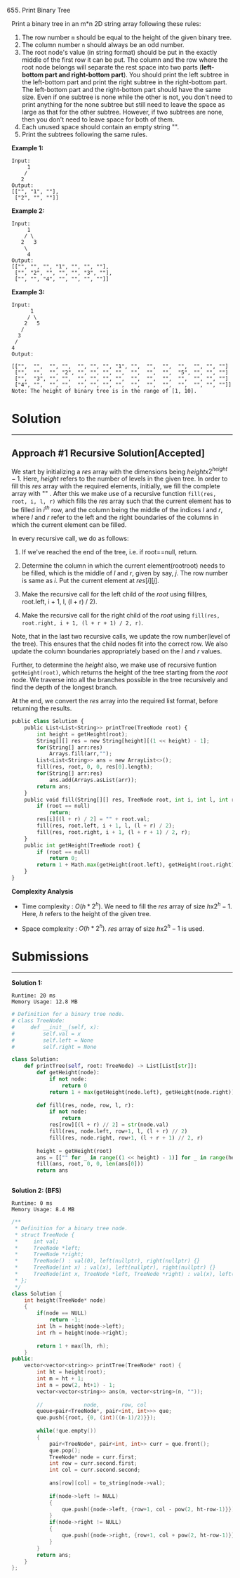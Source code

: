 655. Print Binary Tree

Print a binary tree in an m*n 2D string array following these rules:

1. The row number `m` should be equal to the height of the given binary tree.
1. The column number `n` should always be an odd number.
1. The root node's value (in string format) should be put in the exactly middle of the first row it can be put. The column and the row where the root node belongs will separate the rest space into two parts (**left-bottom part and right-bottom part**). You should print the left subtree in the left-bottom part and print the right subtree in the right-bottom part. The left-bottom part and the right-bottom part should have the same size. Even if one subtree is none while the other is not, you don't need to print anything for the none subtree but still need to leave the space as large as that for the other subtree. However, if two subtrees are none, then you don't need to leave space for both of them.
1. Each unused space should contain an empty string "".
1. Print the subtrees following the same rules.

**Example 1:**
```
Input:
     1
    /
   2
Output:
[["", "1", ""],
 ["2", "", ""]]
```

**Example 2:**
```
Input:
     1
    / \
   2   3
    \
     4
Output:
[["", "", "", "1", "", "", ""],
 ["", "2", "", "", "", "3", ""],
 ["", "", "4", "", "", "", ""]]
```

**Example 3:**
```
Input:
      1
     / \
    2   5
   / 
  3 
 / 
4 
Output:

[["",  "",  "", "",  "", "", "", "1", "",  "",  "",  "",  "", "", ""]
 ["",  "",  "", "2", "", "", "", "",  "",  "",  "",  "5", "", "", ""]
 ["",  "3", "", "",  "", "", "", "",  "",  "",  "",  "",  "", "", ""]
 ["4", "",  "", "",  "", "", "", "",  "",  "",  "",  "",  "", "", ""]]
Note: The height of binary tree is in the range of [1, 10].
```

# Solution
---
## Approach #1 Recursive Solution[Accepted]
We start by initializing a $res$ array with the dimensions being $height$x$2^{height} - 1$. Here, $height$ refers to the number of levels in the given tree. In order to fill this $res$ array with the required elements, initially, we fill the complete array with "" . After this we make use of a recursive function `fill(res, root, i, l, r)` which fills the $res$ array such that the current element has to be filled in $i^{th}$ row, and the column being the middle of the indices $l$ and $r$, where $l$ and $r$ refer to the left and the right boundaries of the columns in which the current element can be filled.

In every recursive call, we do as follows:

1. If we've reached the end of the tree, i.e. if root==null, return.

1. Determine the column in which the current element(rootroot) needs to be filled, which is the middle of $l$ and $r$, given by say, $j$. The row number is same as $i$. Put the current element at $res[i][j]$.

1. Make the recursive call for the left child of the $root$ using fill(res, root.left, i + 1, l, (l + r) / 2).

1. Make the recursive call for the right child of the $root$ using `fill(res, root.right, i + 1, (l + r + 1) / 2, r)`.

Note, that in the last two recursive calls, we update the row number(level of the tree). This ensures that the child nodes fit into the correct row. We also update the column boundaries appropriately based on the $l$ and $r$ values.

Further, to determine the $height$ also, we make use of recursive funtion `getHeight(root)`, which returns the height of the tree starting from the $root$ node. We traverse into all the branches possible in the tree recursively and find the depth of the longest branch.

At the end, we convert the $res$ array into the required list format, before returning the results.

```python
public class Solution {
    public List<List<String>> printTree(TreeNode root) {
        int height = getHeight(root);
        String[][] res = new String[height][(1 << height) - 1];
        for(String[] arr:res)
            Arrays.fill(arr,"");
        List<List<String>> ans = new ArrayList<>();
        fill(res, root, 0, 0, res[0].length);
        for(String[] arr:res)
            ans.add(Arrays.asList(arr));
        return ans;
    }
    public void fill(String[][] res, TreeNode root, int i, int l, int r) {
        if (root == null)
            return;
        res[i][(l + r) / 2] = "" + root.val;
        fill(res, root.left, i + 1, l, (l + r) / 2);
        fill(res, root.right, i + 1, (l + r + 1) / 2, r);
    }
    public int getHeight(TreeNode root) {
        if (root == null)
            return 0;
        return 1 + Math.max(getHeight(root.left), getHeight(root.right));
    }
}
```

**Complexity Analysis**

* Time complexity : $O(h*2^h)$. We need to fill the $res$ array of size $h$x$2^h - 1$. Here, $h$ refers to the height of the given tree.

* Space complexity : $O(h*2^h)$. $res$ array of size $h$x$2^h - 1$ is used.

# Submissions
---
**Solution 1:**
```
Runtime: 20 ms
Memory Usage: 12.8 MB
```
```python
# Definition for a binary tree node.
# class TreeNode:
#     def __init__(self, x):
#         self.val = x
#         self.left = None
#         self.right = None

class Solution:
    def printTree(self, root: TreeNode) -> List[List[str]]:
        def getHeight(node):
            if not node:
                return 0
            return 1 + max(getHeight(node.left), getHeight(node.right))
        
        def fill(res, node, row, l, r):
            if not node:
                return
            res[row][(l + r) // 2] = str(node.val)
            fill(res, node.left, row+1, l, (l + r) // 2)
            fill(res, node.right, row+1, (l + r + 1) // 2, r)
        
        height = getHeight(root)
        ans = [["" for _ in range((1 << height) - 1)] for _ in range(height)]
        fill(ans, root, 0, 0, len(ans[0]))
        return ans
        
```

**Solution 2: (BFS)**
```
Runtime: 0 ms
Memory Usage: 8.4 MB
```
```c++
/**
 * Definition for a binary tree node.
 * struct TreeNode {
 *     int val;
 *     TreeNode *left;
 *     TreeNode *right;
 *     TreeNode() : val(0), left(nullptr), right(nullptr) {}
 *     TreeNode(int x) : val(x), left(nullptr), right(nullptr) {}
 *     TreeNode(int x, TreeNode *left, TreeNode *right) : val(x), left(left), right(right) {}
 * };
 */
class Solution {
    int height(TreeNode* node)
    {
        if(node == NULL)
            return -1;
        int lh = height(node->left);
        int rh = height(node->right);
        
        return 1 + max(lh, rh);
    }
public:
    vector<vector<string>> printTree(TreeNode* root) {
        int ht = height(root);
        int m = ht + 1;
        int n = pow(2, ht+1) - 1;
        vector<vector<string>> ans(m, vector<string>(n, ""));
        
        //             node,       row, col
        queue<pair<TreeNode*, pair<int, int>>> que;
        que.push({root, {0, (int)((n-1)/2)}});
                
        while(!que.empty())
        {
            pair<TreeNode*, pair<int, int>> curr = que.front();
            que.pop();
            TreeNode* node = curr.first;
            int row = curr.second.first;
            int col = curr.second.second;
            
            ans[row][col] = to_string(node->val);
            
            if(node->left != NULL)
            {
                que.push({node->left, {row+1, col - pow(2, ht-row-1)}});
            }
            if(node->right != NULL)
            {
                que.push({node->right, {row+1, col + pow(2, ht-row-1)}});
            }
        }
        return ans;
    }
};
```
